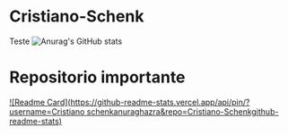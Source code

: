 # Cristiano-Schenk
Teste
![Anurag's GitHub stats](https://github-readme-stats.vercel.app/api?username=anuraghazra&show_icons=true&theme=radical)

# Repositorio importante
[![Readme Card](https://github-readme-stats.vercel.app/api/pin/?username=Cristiano schenkanuraghazra&repo=Cristiano-Schenkgithub-readme-stats)](https://github.com/anuraghazra/github-readme-stats)
